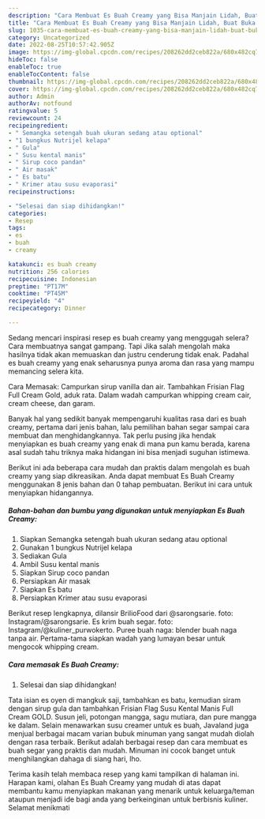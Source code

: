 ```yaml
---
description: "Cara Membuat Es Buah Creamy yang Bisa Manjain Lidah, Buat Buka Puasa Lezat"
title: "Cara Membuat Es Buah Creamy yang Bisa Manjain Lidah, Buat Buka Puasa Lezat"
slug: 1035-cara-membuat-es-buah-creamy-yang-bisa-manjain-lidah-buat-buka-puasa-lezat
category: Uncategorized
date: 2022-08-25T10:57:42.905Z
image: https://img-global.cpcdn.com/recipes/208262dd2ceb822a/680x482cq70/es-buah-creamy-foto-resep-utama.jpg
hideToc: false
enableToc: true
enableTocContent: false
thumbnail: https://img-global.cpcdn.com/recipes/208262dd2ceb822a/680x482cq70/es-buah-creamy-foto-resep-utama.jpg
cover: https://img-global.cpcdn.com/recipes/208262dd2ceb822a/680x482cq70/es-buah-creamy-foto-resep-utama.jpg
author: Admin
authorAv: notfound
ratingvalue: 5
reviewcount: 24
recipeingredient:
- " Semangka setengah buah ukuran sedang atau optional"
- "1 bungkus Nutrijel kelapa"
- " Gula"
- " Susu kental manis"
- " Sirup coco pandan"
- " Air masak"
- " Es batu"
- " Krimer atau susu evaporasi"
recipeinstructions:

- "Selesai dan siap dihidangkan!"
categories:
- Resep
tags:
- es
- buah
- creamy

katakunci: es buah creamy 
nutrition: 256 calories
recipecuisine: Indonesian
preptime: "PT17M"
cooktime: "PT45M"
recipeyield: "4"
recipecategory: Dinner

---
```



Sedang mencari inspirasi resep es buah creamy yang menggugah selera? Cara membuatnya sangat gampang. Tapi Jika salah mengolah maka hasilnya tidak akan memuaskan dan justru cenderung tidak enak. Padahal es buah creamy yang enak seharusnya punya aroma dan rasa yang mampu memancing selera kita.


Cara Memasak: Campurkan sirup vanilla dan air. Tambahkan Frisian Flag Full Cream Gold, aduk rata. Dalam wadah campurkan whipping cream cair, cream cheese, dan garam.

Banyak hal yang sedikit banyak mempengaruhi kualitas rasa dari es buah creamy, pertama dari jenis bahan, lalu pemilihan bahan segar sampai cara membuat dan menghidangkannya. Tak perlu pusing jika hendak menyiapkan es buah creamy yang enak di mana pun kamu berada, karena asal sudah tahu triknya maka hidangan ini bisa menjadi suguhan istimewa.


Berikut ini ada beberapa cara mudah dan praktis dalam mengolah es buah creamy yang siap dikreasikan. Anda dapat membuat Es Buah Creamy menggunakan 8 jenis bahan dan 0 tahap pembuatan. Berikut ini cara untuk menyiapkan hidangannya.

<!--inarticleads1-->

##### Bahan-bahan dan bumbu yang digunakan untuk menyiapkan Es Buah Creamy:

1. Siapkan  Semangka setengah buah ukuran sedang atau optional
1. Gunakan 1 bungkus Nutrijel kelapa
1. Sediakan  Gula
1. Ambil  Susu kental manis
1. Siapkan  Sirup coco pandan
1. Persiapkan  Air masak
1. Siapkan  Es batu
1. Persiapkan  Krimer atau susu evaporasi


Berikut resep lengkapnya, dilansir BrilioFood dari @sarongsarie. foto: Instagram/@sarongsarie. Es krim buah segar. foto: Instagram/@kuliner_purwokerto. Puree buah naga: blender buah naga tanpa air. Pertama-tama siapkan wadah yang lumayan besar untuk mengocok whipping cream. 

<!--inarticleads2-->

##### Cara memasak Es Buah Creamy:


1. Selesai dan siap dihidangkan!

Tata isian es oyen di mangkuk saji, tambahkan es batu, kemudian siram dengan sirup gula dan tambahkan Frisian Flag Susu Kental Manis Full Cream GOLD. Susun jeli, potongan mangga, sagu mutiara, dan pure mangga ke dalam. Selain menawarkan susu creamer untuk es buah, Javaland juga menjual berbagai macam varian bubuk minuman yang sangat mudah diolah dengan rasa terbaik. Berikut adalah berbagai resep dan cara membuat es buah segar yang praktis dan mudah. Minuman ini cocok banget untuk menghilangkan dahaga di siang hari, lho. 

Terima kasih telah membaca resep yang kami tampilkan di halaman ini. Harapan kami, olahan Es Buah Creamy yang mudah di atas dapat membantu kamu menyiapkan makanan yang menarik untuk keluarga/teman ataupun menjadi ide bagi anda yang berkeinginan untuk berbisnis kuliner. Selamat menikmati
